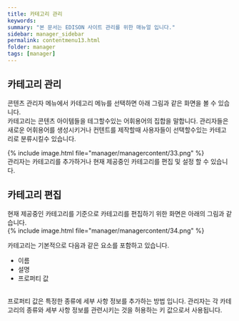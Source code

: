 ```yaml
---
title: 카테고리 관리
keywords:
summary: "본 문서는 EDISON 사이트 관리를 위한 매뉴얼 입니다."
sidebar: manager_sidebar
permalink: contentmenu13.html
folder: manager
tags: [manager]
---
```


## 카테고리 관리
콘텐츠 관리자 메뉴에서 카테고리 메뉴를 선택하면 아래 그림과 같은 화면을 볼 수 있습니다.<br>
카테고리는 콘텐츠 아이템들을 테그할수있는 어휘용어의 집합을 말합니다. 관리자들은 새로운 어휘용어를 생성시키거나 컨텐트를 제작할때 사용자들이 선택할수있는 카테고리로 분류시킬수 있습니다.<br>

{% include image.html file="manager/managercontent/33.png" %}<br>
관리자는 카테고리를 추가하거나 현재 제공중인 카테고리를 편집 및 설정 할 수 있습니다.<br>

## 카테고리 편집
현재 제공중인 카테고리를 기준으로 카테고리를 편집하기 위한 화면은 아래의 그림과 같습니다.<br>
{% include image.html file="manager/managercontent/34.png" %}<br>

카테고리는 기본적으로 다음과 같은 요소를 포함하고 있습니다.<br>
- 이름
- 설명
- 프로퍼티 값

<br>
프로퍼티 값은 특정한 종류에 세부 사항 정보를 추가하는 방법 입니다. 관리자는 각 카테고리의 종류와 세부 사항 정보를 관련시키는 것을 허용하는 키 값으로서 사용됩니다.<br>
